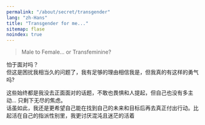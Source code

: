 ```yaml
---
permalink: "/about/secret/transgender"
lang: "zh-Hans"
title: "Transgender for me..."
sitemap: flase
noindex: true
---
```


> Male to Female... or Transfeminine?

怕于面对吗？\
但这是困扰我相当久的问题了，我有足够的理由相信我是，但我真的有这样的勇气吗?

这些始终都是我没去正面面对的话题，不敢也畏惧和人提起，但自己也没有多主动... 只剩下无尽的焦虑。\
话虽如此，我还是更希望自己能在找到自己的未来和目标后再去真正付出行动。比起活在自己的指派性别里，我更讨厌混沌且迷茫的活着
